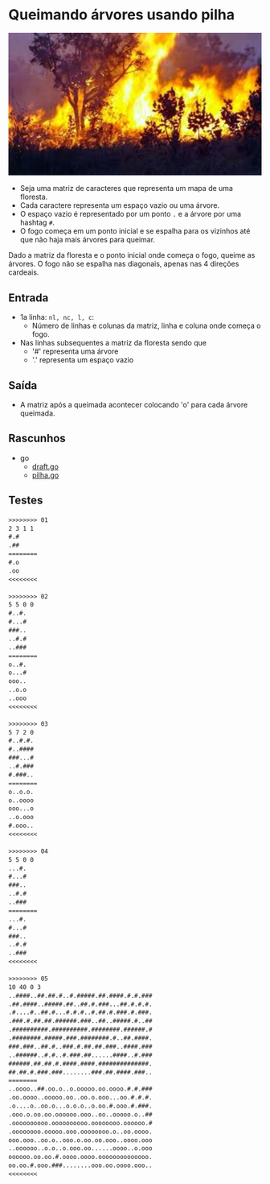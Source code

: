 # Queimando árvores usando pilha

![_](cover.jpg)

- Seja uma matriz de caracteres que representa um mapa de uma floresta.
- Cada caractere representa um espaço vazio ou uma árvore.
- O espaço vazio é representado por um ponto `.` e a árvore por uma hashtag `#`.
- O fogo começa em um ponto inicial e se espalha para os vizinhos até que não haja mais árvores para queimar.

Dado a matriz da floresta e o ponto inicial onde começa o fogo, queime as árvores. O fogo não se espalha nas diagonais, apenas nas 4 direções cardeais.

## Entrada

- 1a linha: `nl, nc, l, c`:
  - Número de linhas e colunas da matriz, linha e coluna onde começa o fogo.
- Nas linhas subsequentes a matriz da floresta sendo que
  - '\#' representa uma árvore
  - '.' representa um espaço vazio

## Saída

- A matriz após a queimada acontecer colocando 'o' para cada árvore queimada.

## Rascunhos

<!-- links .cache/draft -->
- go
  - [draft.go](.cache/draft/go/draft.go)
  - [pilha.go](.cache/draft/go/pilha.go)
<!-- links -->

## Testes

```txt
>>>>>>>> 01
2 3 1 1
#.#
.##
========
#.o
.oo
<<<<<<<<

>>>>>>>> 02
5 5 0 0
#..#.
#...#
###..
..#.#
..###
========
o..#.
o...#
ooo..
..o.o
..ooo
<<<<<<<<

>>>>>>>> 03
5 7 2 0
#..#.#.
#..####
###...#
..#.###
#.###..
========
o..o.o.
o..oooo
ooo...o
..o.ooo
#.ooo..
<<<<<<<<

>>>>>>>> 04
5 5 0 0
...#.
#...#
###..
..#.#
..###
========
...#.
#...#
###..
..#.#
..###
<<<<<<<<

>>>>>>>> 05
10 40 0 3
..####..##.##.#..#.#####.##.####.#.#.###
.##.####..#####.##..##.#.###...##.#.#.#.
.#....#..##.#...#.#.#..#.##.#.###.#.###.
.###.#.##.##.######.###..##..#####.#..##
.##########.##########.########.######.#
.########.#####.###.########.#..##.####.
###.###..##.#..###.#.##.##.###..####.###
..######..#.#..#.###.##......####..#.###
######.##.##.#.####.####.##############.
##.##.#.###.###........###.##.####.###..
========
..oooo..##.oo.o..o.ooooo.oo.oooo.#.#.###
.oo.oooo..ooooo.oo..oo.o.ooo...oo.#.#.#.
.o....o..oo.o...o.o.o..o.oo.#.ooo.#.###.
.ooo.o.oo.oo.oooooo.ooo..oo..ooooo.o..##
.oooooooooo.oooooooooo.oooooooo.oooooo.#
.oooooooo.ooooo.ooo.oooooooo.o..oo.oooo.
ooo.ooo..oo.o..ooo.o.oo.oo.ooo..oooo.ooo
..oooooo..o.o..o.ooo.oo......oooo..o.ooo
oooooo.oo.oo.#.oooo.oooo.oooooooooooooo.
oo.oo.#.ooo.###........ooo.oo.oooo.ooo..
<<<<<<<<

```
